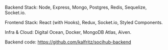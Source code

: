 Backend Stack: Node, Express, Mongo, Postgres, Redis, Sequelize, Socket.io.

Frontend Stack: React (with Hooks), Redux, Socket.io, Styled Components.

Infra & Cloud: Digital Ocean, Docker, MongoDB Atlas, Aiven.

Backend code: https://github.com/kalfritz/socihub-backend

